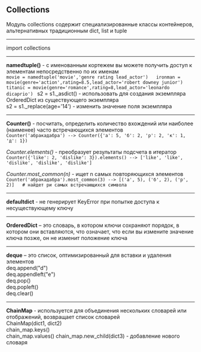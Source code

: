 ## Collections  
Модуль collections содержит специализированные классы контейнеров, альтернативных традиционным dict, list и tuple  
____  
import collections  
____  
**namedtuple()** - с именованным кортежем вы можете получить доступ к элементам непосредственно по их именам   
`movie = namedtuple('movie','genre rating lead_actor')  
ironman = movie(genre='action',rating=8.5,lead_actor='robert downey junior')  
titanic = movie(genre='romance',rating=8,lead_actor='leonardo dicaprio') `
s2 = s1._asdict() - использовать для создания экземпляра OrderedDict из существующего экземпляра  
s2 = s1._replace(age='14') - изменить значение поля экземпляра  
____  
**Counter()** - посчитать, определить количество вхождений или наиболее (наименее) часто встречающихся элементов  
`Counter('абракадабра') --> Counter({'а': 5, 'б': 2, 'р': 2, 'к': 1, 'д': 1})`  

_Counter.elements()_ - преобразует результаты подсчета в итератор  
`Counter({'like': 2, 'dislike': 3}).elements() --> ['like', 'like', 'dislike', 'dislike', 'dislike'] `  

_Counter.most_common(n)_ - ищет n самых повторяющихся элементов      
`Counter('абракадабра').most_common(3) --> [('а', 5), ('б', 2), ('р', 2)]   # найдет ри самых встречающихся символа  `    
____  
**defaultdict** - не генерирует KeyError при попытке доступа к несуществующему ключу  
____  
**OrderedDict** – это словарь, в котором ключи сохраняют порядок, в котором они вставляются, что означает, что если вы измените значение ключа позже, он не изменит положение ключа  
____  
**deque** – это список, оптимизированный для вставки и удаления элементов    
deq.append("d")  
deq.appendleft("e")  
deq.pop()  
deq.popleft()  
deq.clear()  
____  
**ChainMap** -  используется для объединения нескольких словарей или отображений, возвращает список словарей  
ChainMap(dict1, dict2)    
chain_map.keys()  
chain_map.values() 
chain_map.new_child(dict3) - добавление нового словаря  



